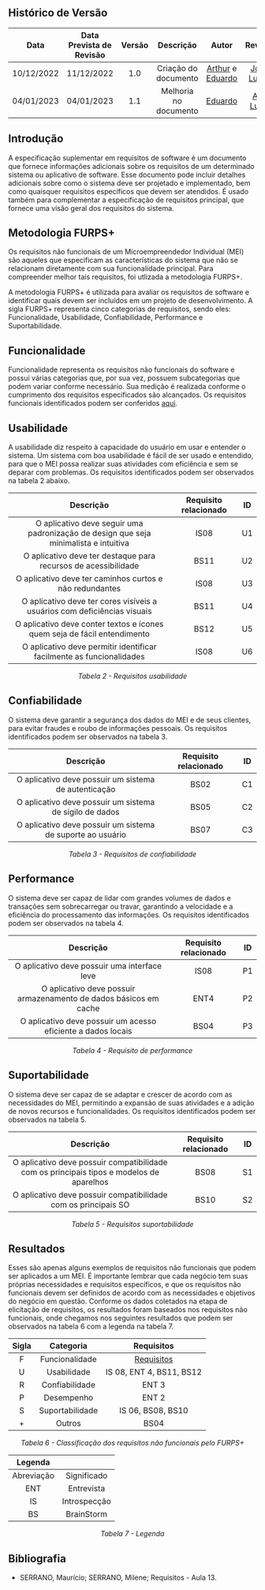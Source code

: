 ## <a>Histórico de Versão</a>
|Data|Data Prevista de Revisão|Versão|Descrição|Autor|Revisor|
| :----------: |:-----------:| :------: | :-----------: | :---------: |:---------: |
|10/12/2022|11/12/2022|1.0|Criação do documento| [Arthur](https://github.com/Eruel6) e [Eduardo](https://github.com/edudsan) | [João Lucas](https://github.com/HacKairos) |
|04/01/2023|04/01/2023|1.1|Melhoria no documento| [Eduardo](https://github.com/edudsan) | [Ana Luiza](https://github.com/AnHoff) |

## <a>Introdução </a>

A especificação suplementar em requisitos de software é um documento que fornece informações adicionais sobre os requisitos de um determinado sistema ou aplicativo de software. Esse documento pode incluir detalhes adicionais sobre como o sistema deve ser projetado e implementado, bem como quaisquer requisitos específicos que devem ser atendidos. É usado também para complementar a especificação de requisitos principal, que fornece uma visão geral dos requisitos do sistema.

## <a>Metodologia FURPS+</a>

Os requisitos não funcionais de um Microempreendedor Individual (MEI) são aqueles que especificam as características do sistema que não se relacionam diretamente com sua funcionalidade principal. Para compreender melhor tais requisitos, foi utlizada a metodologia FURPS+. 

A metodologia FURPS+ é utilizada para avaliar os requisitos de software e identificar quais devem ser incluídos em um projeto de desenvolvimento. A sigla FURPS+ representa cinco categorias de requisitos, sendo eles: Funcionalidade, Usabilidade, Confiabilidade, Performance e Suportabilidade.

## <a>Funcionalidade</a>

Funcionalidade representa os requisitos não funcionais do software e possui várias categorias que, por sua vez, possuem subcategorias que podem variar conforme necessário. Sua medição é realizada conforme o cumprimento dos requisitos especificados são alcançados. Os requisitos funcionais identificados podem ser conferidos [aqui](../Elicitacao/tecnicas-priorizacao.md).

## <a>Usabilidade</a>

A usabilidade diz respeito à capacidade do usuário em usar e entender o sistema. Um sistema com boa usabilidade é fácil de ser usado e entendido, para que o MEI possa realizar suas atividades com eficiência e sem se deparar com problemas. Os requisitos identificados podem ser observados na tabela 2 abaixo.

<center>

|Descrição|Requisito relacionado|ID|
| :----------: | :------: | :---: |
| O aplicativo deve seguir uma padronização de design que seja minimalista e intuitiva | IS08 | U1 |
| O aplicativo deve ter destaque para recursos de acessibilidade | BS11 | U2 |
| O aplicativo deve ter caminhos curtos e não redundantes | IS08 | U3 |
| O aplicativo deve ter cores visíveis a usuários com deficiências visuais | BS11 | U4 |
| O aplicativo deve conter textos e ícones quem seja de fácil entendimento | BS12 | U5 |
| O aplicativo deve permitir identificar facilmente as funcionalidades | IS08 | U6 |

*Tabela 2 - Requisitos usabilidade*
 
</center>

## <a>Confiabilidade</a>

O sistema deve garantir a segurança dos dados do MEI e de seus clientes, para evitar fraudes e roubo de informações pessoais. Os requisitos identificados podem ser observados na tabela 3.

<center>
 
|Descrição|Requisito relacionado|ID|
| :----------: | :------: | :------: |
| O aplicativo deve possuir um sistema de autenticação | BS02 | C1 |
| O aplicativo deve possuir um sistema de sigilo de dados | BS05 | C2 |
| O aplicativo deve possuir um sistema de suporte ao usuário | BS07 | C3 |

*Tabela 3 - Requisitos de confiabilidade*

</center>
 
## <a>Performance</a>

O sistema deve ser capaz de lidar com grandes volumes de dados e transações sem sobrecarregar ou travar, garantindo a velocidade e a eficiência do processamento das informações. Os requisitos identificados podem ser observados na tabela 4.

<center>
 
|Descrição|Requisito relacionado|ID|
| :----------: | :------: | :------: |
| O aplicativo deve possuir uma interface leve  | IS08 | P1 |
| O aplicativo deve possuir armazenamento de dados básicos em cache  | ENT4 | P2 |
| O aplicativo deve possuir um acesso eficiente a dados locais  | BS04 | P3 |

*Tabela 4 - Requisito de performance*

</center>
  
## <a>Suportabilidade</a>

O sistema deve ser capaz de se adaptar e crescer de acordo com as necessidades do MEI, permitindo a expansão de suas atividades e a adição de novos recursos e funcionalidades. Os requisitos identificados podem ser observados na tabela 5.

<center>
 
|Descrição|Requisito relacionado|ID|
| :----------: | :------: | :------: |
| O aplicativo deve possuir compatibilidade com os principais tipos e modelos de aparelhos | BS08 | S1 |
| O aplicativo deve possuir compatibilidade com os principais SO | BS10 | S2 |

*Tabela 5 - Requisitos suportabilidade*

</center>
 
## <a>Resultados</a>

Esses são apenas alguns exemplos de requisitos não funcionais que podem ser aplicados a um MEI. É importante lembrar que cada negócio tem suas próprias necessidades e 
requisitos específicos, e que os requisitos não funcionais devem ser definidos de acordo com as necessidades e objetivos do negócio em questão. Conforme os dados coletados na etapa de elicitação de requisitos, os resultados foram baseados nos requisitos não funcionais, onde chegamos nos seguintes resultados 
que podem ser observados na tabela 6 com a legenda na tabela 7.

<center>

|Sigla|Categoria|Requisitos| 
| :----------: | :------: | :------: | 
|F| Funcionalidade | [Requisitos](../Elicitacao/tecnicas-priorizacao.md) | 
|U| Usabilidade | IS 08, ENT 4, BS11, BS12   | 
|R|Confiabilidade |  ENT 3| 
|P|Desempenho| ENT 2 | 
|S|Suportabilidade| IS 06, BS08, BS10 | 
|+|Outros| BS04 | 

*Tabela 6 - Classificação dos requisitos não funcionais pelo FURPS+*

|Legenda| |
| :----------: | :----------: |
| Abreviação | Significado| 
| ENT | Entrevista |
| IS | Introspecção |
| BS | BrainStorm |

*Tabela 7 - Legenda*

</center>
 
## <a>Bibliografia</a>

- SERRANO, Maurício; SERRANO, Milene; Requisitos - Aula 13.
